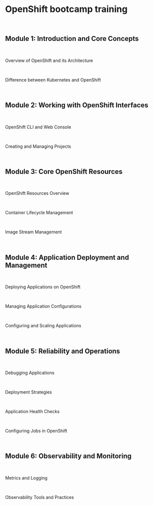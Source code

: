 # OpenShift bootcamp training 

<br>

## Module 1: Introduction and Core Concepts

<br>

Overview of OpenShift and its Architecture

<br>

Difference between Kubernetes and OpenShift

<br>

## Module 2: Working with OpenShift Interfaces

<br>

OpenShift CLI and Web Console

<br>

Creating and Managing Projects

<br>

## Module 3: Core OpenShift Resources

<br>

OpenShift Resources Overview

<br>

Container Lifecycle Management

<br>

Image Stream Management

<br>

## Module 4: Application Deployment and Management

<br> 

Deploying Applications on OpenShift

<br>

Managing Application Configurations

<br>

Configuring and Scaling Applications

<br> 

## Module 5: Reliability and Operations

<br>

Debugging Applications

<br>

Deployment Strategies

<br>

Application Health Checks

<br>

Configuring Jobs in OpenShift

<br>

## Module 6: Observability and Monitoring

<br>

Metrics and Logging

<br>

Observability Tools and Practices

<br>

